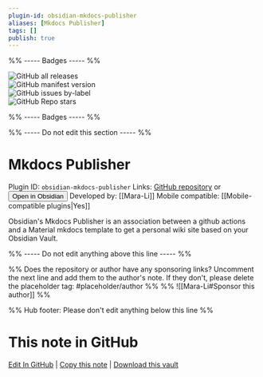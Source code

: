 ```yaml
---
plugin-id: obsidian-mkdocs-publisher
aliases: [Mkdocs Publisher]
tags: []
publish: true
---
```


%% ----- Badges ----- %%

![GitHub all releases](https://img.shields.io/github/downloads/Mara-Li/obsidian-mkdocs-publisher-plugin/total?color=573E7A&logo=github&style=for-the-badge)  
![GitHub manifest version](https://img.shields.io/github/manifest-json/v/Mara-Li/obsidian-mkdocs-publisher-plugin?color=573E7A&logo=github&style=for-the-badge)  
![GitHub issues by-label](https://img.shields.io/github/issues/Mara-Li/obsidian-mkdocs-publisher-plugin/help%20wanted?color=573E7A&logo=github&style=for-the-badge)  
![GitHub Repo stars](https://img.shields.io/github/stars/Mara-Li/obsidian-mkdocs-publisher-plugin?color=573E7A&logo=github&style=for-the-badge)

%% ----- Badges ----- %%

%% ----- Do not edit this section ----- %%

# Mkdocs Publisher

Plugin ID: `obsidian-mkdocs-publisher`
Links: [GitHub repository](https://github.com/Mara-Li/obsidian-mkdocs-publisher-plugin) or [<button id=HH>Open in Obsidian</button>](obsidian://show-plugin?id=obsidian-mkdocs-publisher)
Developed by: [[Mara-Li]]
Mobile compatible: [[Mobile-compatible plugins|Yes]]

Obsidian's Mkdocs Publisher is an association between a github actions and a Material mkdocs template to get a personal wiki site based on your Obsidian Vault.

%% ----- Do not edit anything above this line ----- %%

%% Does the repository or author have any sponsoring links? Uncomment the next line and add them to the author's note. If they don't, please delete the placeholder tag: #placeholder/author %%
%% ![[Mara-Li#Sponsor this author]] %%

%% Hub footer: Please don't edit anything below this line %%

# This note in GitHub

<span class="git-footer">[Edit In GitHub](https://github.dev/obsidian-community/obsidian-hub/blob/main/02%20-%20Community%20Expansions/02.05%20All%20Community%20Expansions/Plugins/obsidian-mkdocs-publisher.md "git-hub-edit-note") | [Copy this note](https://raw.githubusercontent.com/obsidian-community/obsidian-hub/main/02%20-%20Community%20Expansions/02.05%20All%20Community%20Expansions/Plugins/obsidian-mkdocs-publisher.md "git-hub-copy-note") | [Download this vault](https://github.com/obsidian-community/obsidian-hub/archive/refs/heads/main.zip "git-hub-download-vault") </span>
